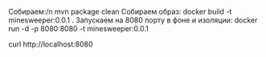 Собираем:/n
  mvn package clean
Собираем образ:
  docker build -t minesweeper:0.0.1 .
Запускаем на 8080 порту в фоне и изоляции:
  docker run -d -p 8080:8080 -t minesweeper:0.0.1

curl http://localhost:8080
